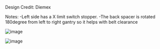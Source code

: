 Design Credit: Diemex

Notes:
  -Left side has a X limit switch stopper.
  -The back spacer is rotated 180degree from left to right gantry so it helps with belt clearance

![image](https://user-images.githubusercontent.com/37383368/137568894-05afd203-77ee-41b8-8703-34fbbaa381e7.png)

![image](https://user-images.githubusercontent.com/37383368/137568901-97fbfc0f-e6c9-4e18-b27a-8e1d4e58a19a.png)

